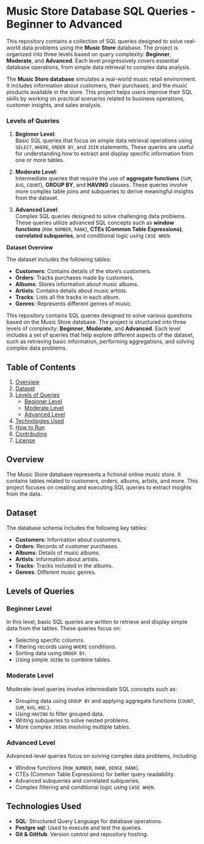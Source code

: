 # Music Store Database SQL Queries - Beginner to Advanced

This repository contains a collection of SQL queries designed to solve real-world data problems using the **Music Store** database. The project is organized into three levels based on query complexity: **Beginner**, **Moderate**, and **Advanced**. Each level progressively covers essential database operations, from simple data retrieval to complex data analysis.

The **Music Store database** simulates a real-world music retail environment. It includes information about customers, their purchases, and the music products available in the store. This project helps users improve their SQL skills by working on practical scenarios related to business operations, customer insights, and sales analysis.

### **Levels of Queries**

1. **Beginner Level**:  
   Basic SQL queries that focus on simple data retrieval operations using `SELECT`, `WHERE`, `ORDER BY`, and `JOIN` statements. These queries are useful for understanding how to extract and display specific information from one or more tables.
   
2. **Moderate Level**:  
   Intermediate queries that require the use of **aggregate functions** (`SUM`, `AVG`, `COUNT`), **GROUP BY**, and **HAVING** clauses. These queries involve more complex table joins and subqueries to derive meaningful insights from the dataset.

3. **Advanced Level**:  
   Complex SQL queries designed to solve challenging data problems. These queries utilize advanced SQL concepts such as **window functions** (`ROW_NUMBER`, `RANK`), **CTEs (Common Table Expressions)**, **correlated subqueries**, and conditional logic using `CASE WHEN`.

 **Dataset Overview**

The dataset includes the following tables:
- **Customers**: Contains details of the store’s customers.
- **Orders**: Tracks purchases made by customers.
- **Albums**: Stores information about music albums.
- **Artists**: Contains details about music artists.
- **Tracks**: Lists all the tracks in each album.
- **Genres**: Represents different genres of music.

This repository contains SQL queries designed to solve various questions based on the Music Store database. The project is structured into three levels of complexity: **Beginner**, **Moderate**, and **Advanced**. Each level includes a set of queries that help explore different aspects of the dataset, such as retrieving basic information, performing aggregations, and solving complex data problems.

## Table of Contents
1. [Overview](#overview)
2. [Dataset](#dataset)
3. [Levels of Queries](#levels-of-queries)
    - [Beginner Level](#beginner-level)
    - [Moderate Level](#moderate-level)
    - [Advanced Level](#advanced-level)
4. [Technologies Used](#technologies-used)
5. [How to Run](#how-to-run)
6. [Contributing](#contributing)
7. [License](#license)

## Overview
The Music Store database represents a fictional online music store. It contains tables related to customers, orders, albums, artists, and more. This project focuses on creating and executing SQL queries to extract insights from the data.

## Dataset
The database schema includes the following key tables:
- **Customers**: Information about customers.
- **Orders**: Records of customer purchases.
- **Albums**: Details of music albums.
- **Artists**: Information about artists.
- **Tracks**: Tracks included in the albums.
- **Genres**: Different music genres.

## Levels of Queries

### Beginner Level
In this level, basic SQL queries are written to retrieve and display simple data from the tables. These queries focus on:
- Selecting specific columns.
- Filtering records using `WHERE` conditions.
- Sorting data using `ORDER BY`.
- Using simple `JOIN`s to combine tables.

### Moderate Level
Moderate-level queries involve intermediate SQL concepts such as:
- Grouping data using `GROUP BY` and applying aggregate functions (`COUNT`, `SUM`, `AVG`, etc.).
- Using `HAVING` to filter grouped data.
- Writing subqueries to solve nested problems.
- More complex `JOIN`s involving multiple tables.

### Advanced Level
Advanced-level queries focus on solving complex data problems, including:
- Window functions (`ROW_NUMBER`, `RANK`, `DENSE_RANK`).
- CTEs (Common Table Expressions) for better query readability.
- Advanced subqueries and correlated subqueries.
- Complex filtering and conditional logic using `CASE WHEN`.

## Technologies Used
- **SQL**: Structured Query Language for database operations.
- **Postgre sql**: Used to execute and test the queries.
- **Git & GitHub**: Version control and repository hosting.

